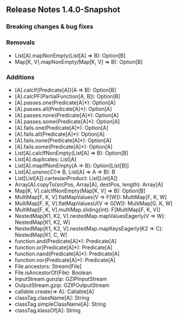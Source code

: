 ## Release Notes 1.4.0-Snapshot

### Breaking changes & bug fixes

### Removals
+ List[A].mapNonEmpty(List[A] => B): Option[B]
+ Map[K, V].mapNonEmpty(Map[K, V] => B): Option[B]

### Additions
+ [A].calcIf(Predicate[A])(A => B): Option[B]
+ [A].calcPF(PartialFunction[A, B]): Option[B]
+ [A].passes.one(Predicate[A]*): Option[A]
+ [A].passes.all(Predicate[A]*): Option[A]
+ [A].passes.none(Predicate[A]*): Option[A]
+ [A].passes.some(Predicate[A]*): Option[A]
+ [A].fails.one(Predicate[A]*): Option[A]
+ [A].fails.all(Predicate[A]*): Option[A]
+ [A].fails.none(Predicate[A]*): Option[A]
+ [A].fails.some(Predicate[A]*): Option[A]
+ List[A].calcIfNonEmpty(List[A] => B): Option[B]
+ List[A].duplicates: List[A]
+ List[A].mapIfNonEmpty(A => B): Option[List[B]]
+ List[A].unsnocC(=> B, List[A] => A => B): B
+ List[List[A]].cartesianProduct: List[List[A]]
+ Array[A].copyTo(srcPos, Array[A], destPos, length): Array[A]
+ Map[K, V].calcIfNonEmpty(Map[K, V] => B): Option[B]
+ MultiMap[F, K, V].flatMapValues(V => F[W]): MultiMap[F, K, W]
+ MultiMap[F, K, V].flatMapValuesU(V => G[W]): MultiMap[G, K, W]
+ MultiMap[F, K, V].multiMap.sliding(Int): F[MultiMap[F, K, V]]
+ NestedMap[K1, K2, V].nestedMap.mapValuesEagerly(V => W): NestedMap[K1, K2, W]
+ NestedMap[K1, K2, V].nestedMap.mapKeysEagerly(K2 => C): NestedMap[K1, C, W]
+ function.and(Predicate[A]*): Predicate[A]
+ function.or(Predicate[A]*): Predicate[A]
+ function.nand(Predicate[A]*): Predicate[A]
+ function.nor(Predicate[A]*): Predicate[A]
+ File.ancestors: Stream[File]
+ File.isAncestorOf(File): Boolean
+ InputStream.gunzip: GZIPInputStream
+ OutputStream.gzip: GZIPOutputStream
+ callable.create(=> A): Callable[A]
+ classTag.className[A]: String
+ classTag.simpleClassName[A]: String
+ classTag.klassOf[A]: String

